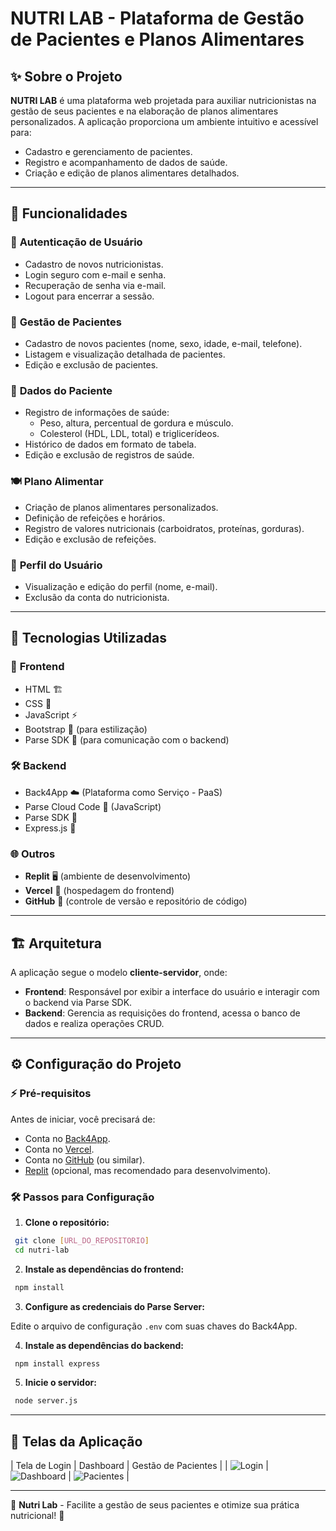 # NUTRI LAB - Plataforma de Gestão de Pacientes e Planos Alimentares


## ✨ Sobre o Projeto

**NUTRI LAB** é uma plataforma web projetada para auxiliar nutricionistas na gestão de seus pacientes e na elaboração de planos alimentares personalizados. A aplicação proporciona um ambiente intuitivo e acessível para:

- Cadastro e gerenciamento de pacientes.
- Registro e acompanhamento de dados de saúde.
- Criação e edição de planos alimentares detalhados.

---

## 🔧 Funcionalidades

### 🔑 **Autenticação de Usuário**
- Cadastro de novos nutricionistas.
- Login seguro com e-mail e senha.
- Recuperação de senha via e-mail.
- Logout para encerrar a sessão.

### 👥 **Gestão de Pacientes**
- Cadastro de novos pacientes (nome, sexo, idade, e-mail, telefone).
- Listagem e visualização detalhada de pacientes.
- Edição e exclusão de pacientes.

### 🏥 **Dados do Paciente**
- Registro de informações de saúde:
  - Peso, altura, percentual de gordura e músculo.
  - Colesterol (HDL, LDL, total) e triglicerídeos.
- Histórico de dados em formato de tabela.
- Edição e exclusão de registros de saúde.

### 🍽️ **Plano Alimentar**
- Criação de planos alimentares personalizados.
- Definição de refeições e horários.
- Registro de valores nutricionais (carboidratos, proteínas, gorduras).
- Edição e exclusão de refeições.

### 👤 **Perfil do Usuário**
- Visualização e edição do perfil (nome, e-mail).
- Exclusão da conta do nutricionista.

---

## 🤖 Tecnologias Utilizadas

### 🎨 **Frontend**
- HTML 🏗️
- CSS 🎨
- JavaScript ⚡
- Bootstrap 💅 (para estilização)
- Parse SDK 🔌 (para comunicação com o backend)

### 🛠️ **Backend**
- Back4App ☁️ (Plataforma como Serviço - PaaS)
- Parse Cloud Code 📝 (JavaScript)
- Parse SDK 🔗
- Express.js 🚀

### 🌐 **Outros**
- **Replit** 🖥️ (ambiente de desenvolvimento)
- **Vercel** 🚀 (hospedagem do frontend)
- **GitHub** 🐙 (controle de versão e repositório de código)

---

## 🏗️ Arquitetura

A aplicação segue o modelo **cliente-servidor**, onde:

- **Frontend**: Responsável por exibir a interface do usuário e interagir com o backend via Parse SDK.
- **Backend**: Gerencia as requisições do frontend, acessa o banco de dados e realiza operações CRUD.
---

## ⚙️ Configuração do Projeto

### ⚡ **Pré-requisitos**

Antes de iniciar, você precisará de:
- Conta no [Back4App](https://www.back4app.com/).
- Conta no [Vercel](https://vercel.com/).
- Conta no [GitHub](https://github.com/) (ou similar).
- [Replit](https://replit.com/) (opcional, mas recomendado para desenvolvimento).

### 🛠️ **Passos para Configuração**

1. **Clone o repositório:**

```bash
 git clone [URL_DO_REPOSITORIO]
 cd nutri-lab
```

2. **Instale as dependências do frontend:**

```bash
 npm install
```

3. **Configure as credenciais do Parse Server:**

Edite o arquivo de configuração `.env` com suas chaves do Back4App.

4. **Instale as dependências do backend:**

```bash
 npm install express
```

5. **Inicie o servidor:**

```bash
 node server.js
```

---

## 📸 Telas da Aplicação

| Tela de Login | Dashboard | Gestão de Pacientes |
| ![Login](https://via.placeholder.com/250x150) | ![Dashboard](https://via.placeholder.com/250x150) | ![Pacientes](https://via.placeholder.com/250x150) |

---

🎯 **Nutri Lab** - Facilite a gestão de seus pacientes e otimize sua prática nutricional! 🌟

